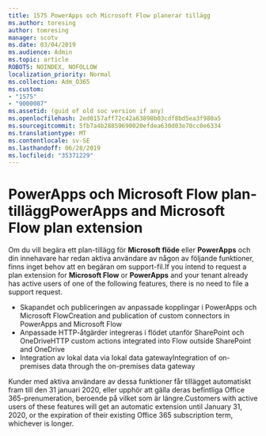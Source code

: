 ```yaml
---
title: 1575 PowerApps och Microsoft Flow planerar tillägg
ms.author: toresing
author: tomresing
manager: scotv
ms.date: 03/04/2019
ms.audience: Admin
ms.topic: article
ROBOTS: NOINDEX, NOFOLLOW
localization_priority: Normal
ms.collection: Adm_O365
ms.custom:
- "1575"
- "9000087"
ms.assetid: (guid of old soc version if any)
ms.openlocfilehash: 2ed0157aff72c42a63898b03cdf8bd5ea3f980a5
ms.sourcegitcommit: 5fb7a4b28859690020efdea630d03e70cc0e6334
ms.translationtype: MT
ms.contentlocale: sv-SE
ms.lasthandoff: 06/28/2019
ms.locfileid: "35371229"
---
```

# <a name="powerapps-and-microsoft-flow-plan-extension"></a><span data-ttu-id="79ad0-102">PowerApps och Microsoft Flow plan-tillägg</span><span class="sxs-lookup"><span data-stu-id="79ad0-102">PowerApps and Microsoft Flow plan extension</span></span>

<span data-ttu-id="79ad0-103">Om du vill begära ett plan-tillägg för **Microsoft flöde** eller **PowerApps** och din innehavare har redan aktiva användare av någon av följande funktioner, finns inget behov att en begäran om support-fil.</span><span class="sxs-lookup"><span data-stu-id="79ad0-103">If you intend to request a plan extension for **Microsoft Flow** or **PowerApps** and your tenant already has active users of one of the following features, there is no need to file a support request.</span></span>

- <span data-ttu-id="79ad0-104">Skapandet och publiceringen av anpassade kopplingar i PowerApps och Microsoft Flow</span><span class="sxs-lookup"><span data-stu-id="79ad0-104">Creation and publication of custom connectors in PowerApps and Microsoft Flow</span></span>
- <span data-ttu-id="79ad0-105">Anpassade HTTP-åtgärder integreras i flödet utanför SharePoint och OneDrive</span><span class="sxs-lookup"><span data-stu-id="79ad0-105">HTTP custom actions integrated into Flow outside SharePoint and OneDrive</span></span>
- <span data-ttu-id="79ad0-106">Integration av lokal data via lokal data gateway</span><span class="sxs-lookup"><span data-stu-id="79ad0-106">Integration of on-premises data through the on-premises  data gateway</span></span>

<span data-ttu-id="79ad0-107">Kunder med aktiva användare av dessa funktioner får tillägget automatiskt fram till den 31 januari 2020, eller upphör att gälla deras befintliga Office 365-prenumeration, beroende på vilket som är längre.</span><span class="sxs-lookup"><span data-stu-id="79ad0-107">Customers with active users of these features will get an automatic extension until January 31, 2020, or the expiration of their existing Office 365 subscription term, whichever is longer.</span></span>